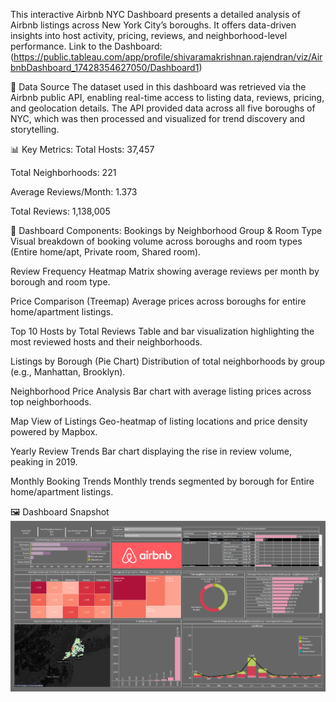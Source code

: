 This interactive Airbnb NYC Dashboard presents a detailed analysis of Airbnb listings across New York City’s boroughs. It offers data-driven insights into host activity, pricing, reviews, and neighborhood-level performance.
Link to the Dashboard: (https://public.tableau.com/app/profile/shivaramakrishnan.rajendran/viz/AirbnbDashboard_17428354627050/Dashboard1)

📡 Data Source
The dataset used in this dashboard was retrieved via the Airbnb public API, enabling real-time access to listing data, reviews, pricing, and geolocation details. The API provided data across all five boroughs of NYC, which was then processed and visualized for trend discovery and storytelling.

📊 Key Metrics:
Total Hosts: 37,457

Total Neighborhoods: 221

Average Reviews/Month: 1.373

Total Reviews: 1,138,005

📌 Dashboard Components:
Bookings by Neighborhood Group & Room Type
Visual breakdown of booking volume across boroughs and room types (Entire home/apt, Private room, Shared room).

Review Frequency Heatmap
Matrix showing average reviews per month by borough and room type.

Price Comparison (Treemap)
Average prices across boroughs for entire home/apartment listings.

Top 10 Hosts by Total Reviews
Table and bar visualization highlighting the most reviewed hosts and their neighborhoods.

Listings by Borough (Pie Chart)
Distribution of total neighborhoods by group (e.g., Manhattan, Brooklyn).

Neighborhood Price Analysis
Bar chart with average listing prices across top neighborhoods.

Map View of Listings
Geo-heatmap of listing locations and price density powered by Mapbox.

Yearly Review Trends
Bar chart displaying the rise in review volume, peaking in 2019.

Monthly Booking Trends
Monthly trends segmented by borough for Entire home/apartment listings.

🖼️ Dashboard Snapshot
![Airbnb NYC Dashboard](Airbnb%20Dashboard.png)

